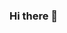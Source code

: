 ### Hi there 👋

<!--
**AldrinAJ/AldrinAJ** is a ✨ _special_ ✨ repository because its `README.md` (this file) appears on your GitHub profile.



______________¶¶¶
_____________¶¶_¶¶¶¶
____________¶¶____¶¶¶
___________¶¶¶______¶¶
___________¶¶¶_______¶¶
__________¶¶¶¶________¶¶
__________¶_¶¶_________¶¶
__________¶__¶¶_________¶¶____¶¶
__________¶__¶¶__________¶¶¶¶¶¶¶
_________¶¶__¶¶¶______¶¶¶¶¶¶___¶
_________¶¶___¶¶__¶¶¶¶¶¶__¶¶
_______¶¶_¶____¶¶¶¶________¶¶
______¶¶__¶¶___¶¶__________¶¶
_____¶¶____¶¶___¶¶__________¶¶
___¶¶_______¶¶___¶¶_________¶¶
___¶¶¶¶¶¶¶¶¶¶¶¶¶__¶¶_________¶
_¶¶¶¶¶¶¶¶¶¶¶¶¶¶¶¶¶_¶¶________¶¶
¶¶__¶¶¶¶¶¶____¶¶¶¶¶¶¶¶¶______¶¶
¶¶¶¶¶___¶______¶___¶¶¶¶¶_____¶¶
________¶¶¶¶¶¶¶¶______¶¶¶¶¶_¶¶
______¶¶¶¶¶¶¶¶¶¶¶________¶¶¶¶
______¶¶¶¶¶¶¶¶¶¶¶¶
______¶__¶¶_¶¶¶¶¶¶
_____¶¶______¶___¶
_____¶¶_____¶¶___¶
_____¶______¶¶___¶
____¶¶______¶¶___¶¶
____¶¶______¶¶___¶¶
___¶¶¶¶¶¶¶¶¶¶¶¶¶¶¶¶
__¶¶¶¶¶¶¶¶¶_¶¶¶¶¶¶¶¶
__¶¶________¶¶¶____¶¶
____¶¶¶¶¶¶¶¶¶¶¶¶¶¶¶¶


Here are some ideas to get you started:

- 🔭 I’m currently working on Podcast/Solving problems/Open-Source tools/Vulnerability Research, Recon
- 🌱 I’m currently learning Go Lang, NodeJS

- 📫 How to reach me: @iambeingjoker
- ⚡ Fun fact: 
-->
